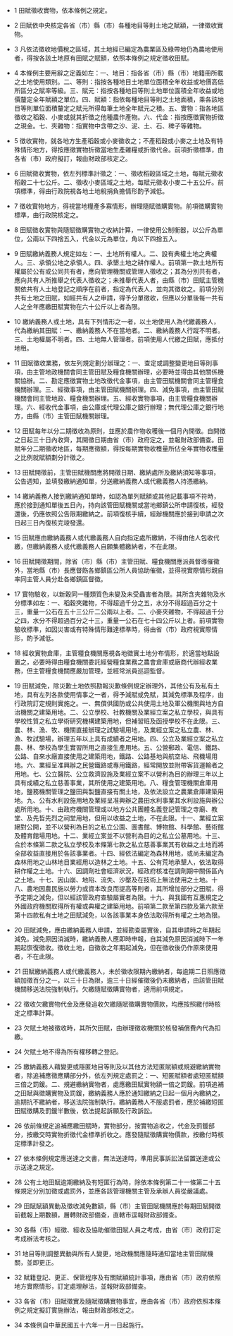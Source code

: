 * 1 田賦徵收實物，依本條例之規定。

* 2 田賦依中央核定各省（市）縣（市）各種地目等則土地之賦額，一律徵收實物。

* 3 凡依法徵收地價稅之區域，其土地經已編定為農業區及綠帶地仍為農地使用者，得按各該土地原有田賦之賦額，依照本條例之規定徵收田賦。

* 4 本條例主要用辭之定義如左：一、地目：指各省（市）縣（市）地籍冊所載之土地使用類別。二、等則：指按各種地目土地單位面積全年收益或地價高低所區分之賦率等級。三、賦元：指按各種地目等則土地單位面積全年收益或地價釐定全年賦額之單位。四、賦額：指依每種地目等則之土地面積，乘各該地目等則單位面積釐定之賦元所得每筆土地全年賦元之積。五、實物：指各地區徵收之稻穀、小麥或就其折徵之他種農作產物。六、代金：指按應徵實物折徵之現金。七、夾雜物：指實物中含帶之沙、泥、土、石、稗子等雜物。

* 5 徵收實物，就各地方生產稻穀或小麥徵收之；不產稻穀或小麥之土地及有特殊情形地方，得按應徵實物折徵當地生產雜糧或折徵代金。前項折徵標準，由各省（市）政府擬訂，報由財政部核定之。

* 6 田賦徵收實物，依左列標準計徵之：一、徵收稻穀區域之土地，每賦元徵收稻穀二十七公斤。二、徵收小麥區域之土地，每賦元徵收小麥二十五公斤。前項標準，得由行政院視各地土地稅捐負擔情形酌予減低。

* 7 徵收實物地方，得視當地糧產多寡情形，辦理隨賦徵購實物。前項徵購實物標準，由行政院核定之。

* 8 田賦徵收實物與隨賦徵購實物之收納計算，一律使用公制衡器，以公斤為單位，公兩以下四捨五入，代金以元為單位，角以下四捨五入。

* 9 田賦繳納義務人規定如左：一、土地所有權人。二、設有典權土地之典權人。三、承領公地之承領人。四、承墾土地之耕作權人。前項第一款土地所有權屬於公有或公同共有者，應向管理機關或管理人徵收之；其為分別共有者，應向共有人所推舉之代表人徵收之；未推舉代表人者，由縣（市）田賦主管機關依共有人土地登記之順序在前者，指定為代表人，並向其徵收之。前項分別共有土地之田賦，如經共有人之申請，得予分單徵收，但應以分單後每一共有人之全年應繳田賦實物在六十公斤以上者為限。

* 10 繳納義務人或土地，具有下列情形之一者，以土地使用人為代繳義務人，代為繳納其田賦：一、繳納義務人不在當地者。二、繳納義務人行蹤不明者。三、土地權屬不明者。四、土地無人管理者。前項使用人代繳之田賦，應抵付地租。

* 11 田賦徵收業務，依左列規定劃分辦理之：一、查定或調整變更地目等則事項，由主管地政機關會同主管田賦及糧食機關辦理，必要時並得由其他關係機關協辦。二、勘定應徵實物土地改徵代金事項，由主管田賦機關會同主管糧食機關辦理。三、經徵事項，由主管田賦機關辦理。四、減免事項，由主管田賦機關會同主管地政、糧食機關辦理。五、經收實物事項，由主管糧食機關辦理。六、經收代金事項，由公庫或代理公庫之銀行辦理；無代理公庫之銀行地方，由縣（市）主管田賦機關辦理。

* 12 田賦每年以分二期徵收為原則，並應於農作物收穫後一個月內開徵。自開徵之日起三十日內收齊，其開徵日期由省（市）政府定之，並報財政部備查。田賦年分二期徵收地區，每期應徵額，得按每期實物收穫量所佔全年實物收穫量之比例就賦額劃分計徵之。

* 13 田賦開徵前，主管田賦機關應將開徵日期、繳納處所及繳納須知等事項，公告週知，並填發繳納通知單，分送繳納義務人或代繳義務人持憑繳納。

* 14 繳納義務人接到繳納通知單時，如認為單列賦額或其他記載事項不符時，應於接到通知單後五日內，持向該管田賦機關或當地鄉鎮公所申請復核，經發還後，仍應依照公告限期繳納之。前項復核手續，經辦機關應於接到申請之次日起三日內復核完竣發還。

* 15 田賦應由繳納義務人或代繳義務人自向指定處所繳納，不得由他人包收代繳，但繳納義務人或代繳義務人自願集體繳納者，不在此限。

* 16 田賦開徵期間，除省（市）縣（市）主管田賦、糧食機關應派員督導催徵外，當地縣（市）長應督飭各鄉鎮區公所人員協助催徵，並得視實際情形親自率同主管人員分赴各鄉鎮區督徵。

* 17 實物驗收，以新穀同一種類質色未變及未受蟲害者為限。其所含夾雜物及水分標準如左：一、稻穀夾雜物，不得超過千分之五，水分不得超過百分之十三，重量一公石在五十三公斤二公兩以上者。二、小麥夾雜物，不得超過千分之四，水分不得超過百分之十三，重量一公石在七十四公斤以上者。前項實物驗收標準，如因災害或有特殊情形難達標準時，得由省（市）政府視實際情形，酌予減低。

* 18 經收實物倉庫，主管糧食機關應視各地徵實土地分布情形，於適當地點設置之，必要時得由糧食機關委託經營糧食業務之農會倉庫或廠商代辦經收業務，但主管糧食機關應嚴加管理，並經常派員巡迴監督。

* 19 田賦減免，除災歉土地依照勘報災歉條例規定辦理外，其他公有及私有土地，具有左列各款使用情事之一者，得予減賦或免賦，其減免標準及程序，由行政院訂定規則實施之。一、無償供國防或公共使用土地及軍公機關與地方自治機關之建築用地。二、公立學校、社教機關及業經立案之私立學校，與具有學校性質之私立學術研究機構建築用地，但補習班及函授學校不在此限。三、農、林、漁、牧、機關直接辦理之試驗場用地，及業經立案之私立農、林、漁、牧試驗場，辦理五年以上具有成績者之用地。四、公立及業經立案之私立農、林、學校為學生實習所用之直接生產用地。五、公營郵政、電信、鐵路、公路、自來水廠直接使用之建築用地，鐵路、公路基地與航空站、飛機場用地。六、業經呈准興辦之民營鐵路或專用鐵路，經常開放並附帶客貨運輸者之用地。七、公立醫院、公立救濟設施及業經立案不以營利為目的辦理三年以上具有成績之私立慈善事業，其所使用之建築用地。八、糧食管理機關倉庫用地，鹽務機關管理之鹽田與製鹽直接有關土地，及依法設立之農業倉庫建築用地。九、公有水利設施用地及業經呈准興辦之農田水利事業其水利設施與辦公處所用地。十、由政府機關管理或以地方公共團體名義登記管理之寺廟、教堂、及先哲先烈之祠堂用地，但用以收益之土地，不在此限。十一、業經立案絕對公開，並不以營利為目的之私立公園、圖書館、博物館、科學館、藝術館及體育館場用地。十二、業經立案並不以營利為目的之私立公墓用地。十三、合於本條第二款之私立學校及本條第七款之私立慈善事業其有收益之土地而將全部收益直接用於各該事業者。十四、經依法編定為森林用地，或尚未編定為森林用地之山林地目業經用以造林之土地。十五、公有荒地承墾人，依法取得耕作權之土地。十六、因調劑社會經濟狀況，經政府核准在調劑期中關係區內之土地。十七、因山崩、地陷、流失、沙壓及在技術上無法使用之土地。十八、農地因農民施以勞力或資本改良而提高等則者，其所增加部分之田賦，得予定期之減免，但以經該管政府查驗屬實者為限。十九、與我國有互惠規定之外國政府機關取得所有權或典權之建築用地。前項第二款至第四款及第六款至第十四款私有土地之田賦減免，以各該事業本身依法取得所有權之土地為限。

* 20 田賦減免，應由繳納義務人申請，並經勘查屬實後，自其申請時之年期起減免。減免原因消滅時，繳納義務人應即時申報，自其減免原因消滅時下一年期起恢復徵收。徵收土地，自徵收之年期起減免，但在徵收後仍作原來使用者，不在此限。

* 21 田賦繳納義務人或代繳義務人，未於徵收限期內繳納者，每逾期二日照應徵額加徵百分之一，以三十日為限，逾三十日經催徵後仍未繳納者，由該管田賦機關移送法院強制執行。欠繳隨賦徵購實物者，適用前項規定。

* 22 徵收欠繳實物代金及應發追收欠繳隨賦徵購實物價款，均應按照繳付時核定之標準計算。

* 23 欠賦土地被徵收時，其所欠田賦，由辦理徵收機關於核發補償費內代為扣繳。

* 24 欠賦土地不得為所有權移轉之登記。

* 25 繳納義務人藉變更或隱匿地目等則及以其他方法短匿賦額或規避繳納實物者，除追補應徵應購部分外，依左列規定處罰之：一、短匿賦額者處短匿賦額三倍之罰鍰。二、規避繳納實物者，處應繳田賦實物額一倍之罰鍰。前項追補之田賦與徵購實物及罰鍰，繳納義務人應於通知繳納之日起一個月內繳納之，逾期抗不繳納者，移送法院強制執行。繳納義務人不服處罰者，應於補繳短匿田賦徵購及罰鍰半數後，依法提起訴願及行政訴訟。

* 26 依前條規定追補應繳田賦時，實物部分，按實物追收之，代金及罰鍰部分，按繳交時實物折徵代金標準折收之。應發隨賦徵購實物價款，按繳付時核定標準計發之。

* 27 依本條例規定應送達之文書，無法送達時，準用民事訴訟法留置送達或公示送達之規定。

* 28 公有土地田賦逾期繳納及有短匿行為時，除依本條例第二十一條第二十五條規定分別加徵或處罰外，並應各該管理機關主管及承辦人員從嚴議處。

* 29 田賦賦額異動及徵收減免數額，縣（市）主管田賦機關應於每期田賦開徵前截報上期數額，層轉財政部備查，直轄市逕報財政部備查。

* 30 各縣（市）經徵、經收及協助催徵田賦人員之考成，由省（市）政府訂定考成辦法考核之。

* 31 地目等則調整異動與所有人變更，地政機關應隨時通知當地主管田賦機關，並即更正。

* 32 賦籍登記、更正、保管程序及有關賦額統計事項，應由省（市）政府依照地方實際情形，訂定處理辦法，並報財政部備查。

* 33 各省（市）田賦徵實及隨賦徵購實物事宜，應由各省（市）政府依照本條例之規定擬訂實施辦法，報由財政部核定之。

* 34 本條例自中華民國五十六年一月一日起施行。

